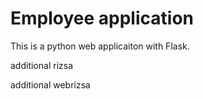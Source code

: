 # Employee application

This is a python web applicaiton with Flask.

additional rizsa

additional webrizsa
